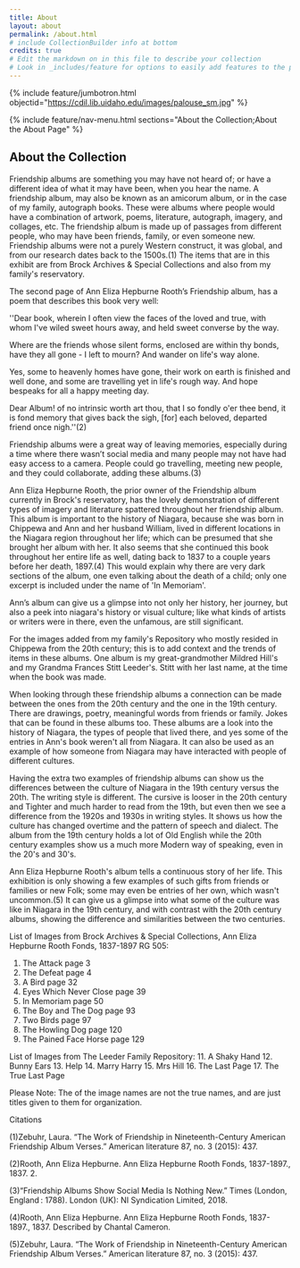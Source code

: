 ```yaml
---
title: About
layout: about
permalink: /about.html
# include CollectionBuilder info at bottom
credits: true
# Edit the markdown on in this file to describe your collection
# Look in _includes/feature for options to easily add features to the page
---
```


{% include feature/jumbotron.html objectid="https://cdil.lib.uidaho.edu/images/palouse_sm.jpg" %}

{% include feature/nav-menu.html sections="About the Collection;About the About Page" %}

## About the Collection

Friendship albums are something you may have not heard of; or have a different idea of what it may have been, when you hear the name. A friendship album,  may also be known as an amicorum album, or in the case of my family, autograph books. These were albums where people would have a combination of artwork, poems, literature, autograph, imagery, and collages, etc. The friendship album is made up of passages from different people, who may have been friends, family, or even someone new. Friendship albums were not a purely Western construct, it was global, and from our research dates back to the 1500s.(1) The items that are in this exhibit are from Brock Archives & Special Collections and also from my family's reservatory.

The second page of Ann Eliza Hepburne Rooth’s Friendship album, has a poem that describes this book very well:

''Dear book, wherein I often view the faces of the loved and true, with whom I've wiled sweet hours away, and held sweet converse by the way. 

Where are the friends whose silent forms, enclosed are within thy bonds, have they all gone - I left to mourn? And wander on life's way alone. 

Yes, some to heavenly homes have gone, their work on earth is finished and well done, and some are travelling yet in life's rough way. And hope bespeaks for all a happy meeting day. 

Dear Album! of no intrinsic worth art thou, that I so fondly o'er thee bend, it is fond memory that gives back the sigh, [for] each beloved, departed friend once nigh.''(2)

Friendship albums were a great way of leaving memories, especially during a time where there wasn’t social media and many people  may not have had easy access to a camera. People could go travelling, meeting new people, and they could collaborate, adding these albums.(3) 

Ann Eliza Hepburne Rooth, the prior owner of the Friendship album currently in Brock's reservatory, has the lovely demonstration of different types of imagery and literature spattered throughout her friendship album. This album is important to the history of Niagara, because she was born in Chippewa and Ann and her husband William, lived in different locations in the Niagara region throughout her life; which can be presumed that she brought her album with her. It also seems that she continued this book throughout her entire life as well, dating back to 1837 to a couple years before her death, 1897.(4) This would explain why there are very dark sections of the album, one even talking about the death of a child; only one excerpt is included under the name of 'In Memoriam'. 

Ann’s album can give us a glimpse into not only her history, her journey, but also a peek into niagara's history or visual culture; like what kinds of artists or writers were in there, even the unfamous, are still significant. 

For the images added from my family's Repository who mostly resided in Chippewa from the 20th century; this is to add context and the trends of items in these albums. One album is my great-grandmother Mildred Hill's and my Grandma Frances Stitt Leeder's. Stitt with her last name, at the time when the book was made. 

When looking through these friendship albums a connection can be made between the ones from the 20th century and the one in the 19th century. There are drawings, poetry, meaningful words from friends or family. Jokes that can be found in these albums too. These albums are a look into the history of Niagara, the types of people that lived there, and yes some of the entries in Ann's book weren't all from Niagara. It can also be used as an example of how someone from Niagara may have interacted with people of different cultures.

Having the extra two examples of friendship albums can show us the differences between the culture of Niagara in the 19th century versus the 20th. The writing style is different. The cursive is looser in the 20th century and Tighter and much harder to read from the 19th, but even then we see a difference from the 1920s and 1930s in writing styles. It shows us how the culture has changed overtime and the pattern of speech and dialect. The album from the 19th century holds a lot of Old English while the 20th century examples show us a much more Modern way of speaking, even in the 20's and 30's.

Ann Eliza Hepburne Rooth's album tells a continuous story of her life. This exhibition is only showing a few examples of such gifts from friends or families or new Folk; some may even be entries of her own, which wasn't uncommon.(5) It can give us a glimpse into what some of the culture was like in Niagara in the 19th century, and with contrast with the 20th century albums, showing the difference and similarities between the two centuries. 


List of Images from Brock Archives & Special Collections, Ann Eliza Hepburne Rooth Fonds, 1837-1897 RG 505:
1. The Attack page 3
2. The Defeat page 4
3. A Bird page 32
4. Eyes Which Never Close page 39
5. In Memoriam page 50
6. The Boy and The Dog page 93
7. Two Birds page 97
8. The Howling Dog page 120
9. The Pained Face Horse page 129

List of Images from The Leeder Family Repository:
11. A Shaky Hand
12. Bunny Ears
13. Help 
14. Marry Harry 
15. Mrs Hill
16. The Last Page
17. The True Last Page

Please Note:
The of the image names are not the true names, and are just titles given to them for organization.

Citations

  (1)Zebuhr, Laura. “The Work of Friendship in Nineteenth-Century American Friendship Album Verses.” American literature 87, no. 3 (2015): 437.
  
  (2)Rooth, Ann Eliza Hepburne. Ann Eliza Hepburne Rooth Fonds, 1837-1897., 1837. 2.
  
  (3)“Friendship Albums Show Social Media Is Nothing New.” Times (London, England : 1788). London (UK): NI Syndication Limited, 2018.
   
  (4)Rooth, Ann Eliza Hepburne. Ann Eliza Hepburne Rooth Fonds, 1837-1897., 1837. Described by Chantal Cameron.
  
  (5)Zebuhr, Laura. “The Work of Friendship in Nineteenth-Century American Friendship Album Verses.” American literature 87, no. 3 (2015): 437.

